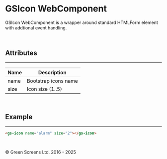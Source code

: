 # GSIcon WebComponent
 
GSIcon WebComponent is a wrapper around standard HTMLForm element with addtional event handling.
  
<br>
 
## Attributes
---
 
| Name               | Description                                              |
|--------------------|----------------------------------------------------------|
| name               | Bootstrap icons name                                     |
| size               | Icon size (1..5)                                         |

<br>
 
## Example
---

```HTML
<gs-icon name="alarm" size="2"></gs-icon>
```
 
<br>

&copy; Green Screens Ltd. 2016 - 2025
